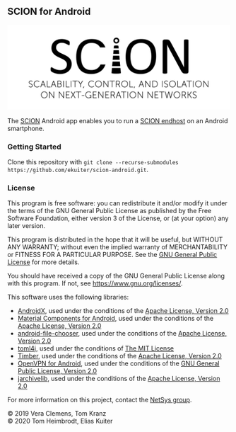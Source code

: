 ## SCION for Android

![SCION](scion.png)

The [SCION](https://www.scion-architecture.net/) Android app enables you to run a [SCION endhost](https://docs.scionlab.org/content/config/setup_endhost.html) on an Android smartphone.

### Getting Started

Clone this repository with `git clone --recurse-submodules https://github.com/ekuiter/scion-android.git`.

### License

This program is free software: you can redistribute it and/or modify it under the terms of the GNU General Public License as published by the Free Software Foundation, either version 3 of the License, or (at your option) any later version.

This program is distributed in the hope that it will be useful, but WITHOUT ANY WARRANTY; without even the implied warranty of MERCHANTABILITY or FITNESS FOR A PARTICULAR PURPOSE.
See the [GNU General Public License](LICENSE.md) for more details.

You should have received a copy of the GNU General Public License along with this program.  If not, see <https://www.gnu.org/licenses/>.

This software uses the following libraries:

- [AndroidX](https://developer.android.com/jetpack/androidx), used under the conditions of the [Apache License, Version 2.0](https://android.googlesource.com/platform/frameworks/support/+/androidx-master-dev/LICENSE.txt)
- [Material Components for Android](https://material.io/develop/android/), used under the conditions of the [Apache License, Version 2.0](https://github.com/material-components/material-components-android/blob/master/LICENSE)
- [android-file-chooser](https://github.com/hedzr/android-file-chooser), used under the conditions of the [Apache License, Version 2.0](https://github.com/hedzr/android-file-chooser/blob/master/LICENSE)
- [toml4j](https://github.com/mwanji/toml4j), used under the conditions of [The MIT License](https://github.com/mwanji/toml4j/blob/master/LICENSE)
- [Timber](https://github.com/JakeWharton/timber), used under the conditions of the [Apache License, Version 2.0](https://github.com/JakeWharton/timber/blob/master/LICENSE.txt)
- [OpenVPN for Android](https://github.com/schwabe/ics-openvpn/), used under the conditions of the [GNU General Public License, Version 2.0](https://github.com/schwabe/ics-openvpn/blob/master/doc/LICENSE.txt)
- [jarchivelib](https://github.com/thrau/jarchivelib), used under the conditions of the [Apache License, Version 2.0](https://github.com/thrau/jarchivelib/blob/master/LICENSE)

For more information on this project, contact the [NetSys group](http://www.netsys.ovgu.de/).

© 2019 Vera Clemens, Tom Kranz<br>
© 2020 Tom Heimbrodt, Elias Kuiter